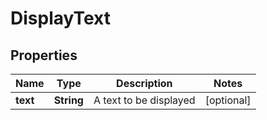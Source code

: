 
# DisplayText

## Properties
Name | Type | Description | Notes
------------ | ------------- | ------------- | -------------
**text** | **String** | A text to be displayed |  [optional]



